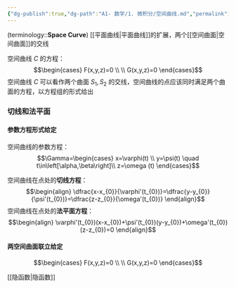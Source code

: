 ```yaml
---
{"dg-publish":true,"dg-path":"A1- 数学/1. 微积分/空间曲线.md","permalink":"/A1- 数学/1. 微积分/空间曲线/","dgPassFrontmatter":true,"noteIcon":"","created":"2024-10-04T22:23:48.000+08:00","updated":"2025-09-16T17:12:03.000+08:00"}
---
```


(terminology::**Space Curve**)
[[平面曲线\|平面曲线]]的扩展，两个[[空间曲面\|空间曲面]]的交线

空间曲线 $C$ 的方程：
$$\begin{cases}
F(x,y,z)=0 \\ \\
G(x,y,z)=0
\end{cases}$$
空间曲线 $C$ 可以看作两个曲面 $S_{1},S_{2}$ 的交线，空间曲线的点应该同时满足两个曲面的方程，以方程组的形式给出


### 切线和法平面
#### 参数方程形式给定
空间曲线的参数方程：
$$\Gamma=\begin{cases}
x=\varphi(t) \\
y=\psi(t) \quad t\in\left[\alpha,\beta\right]\\
z=\omega (t)
\end{cases}$$

空间曲线在点处的**切线方程**：
$$\begin{align}
\dfrac{x-x_{0}}{\varphi'(t_{0})}=\dfrac{y-y_{0}}{\psi'(t_{0})}=\dfrac{z-z_{0}}{\omega'(t_{0})}
\end{align}$$
空间曲线在点处的**法平面方程**：
$$\begin{align}
\varphi'(t_{0})(x-x_{0})+\psi'(t_{0})(y-y_{0})+\omega'(t_{0})(z-z_{0})=0
\end{align}$$


#### 两空间曲面联立给定
$$\begin{cases}
F(x,y,z)=0 \\ \\
G(x,y,z)=0
\end{cases}$$

[[隐函数\|隐函数]]


